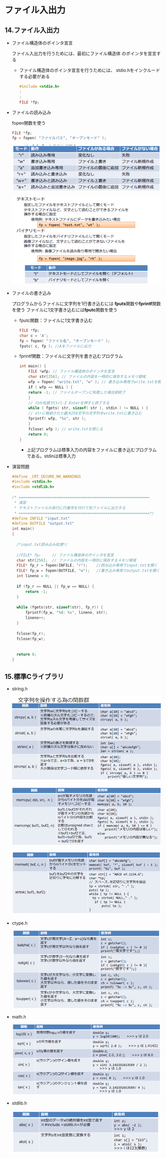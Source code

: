 # ファイル入出力

## 14.ファイル入出力

* ファイル構造体のポインタ宣言

  ファイル入出力を行うためには、最初にファイル構造体
  のポインタを宣言する

  - ファイル構造体のポインタ宣言を行うためには、
    stdio.hをインクルードする必要がある

    ```c
    #include <stdio.h>
    :
    :
    FILE *fp;
    ```

    

* ファイルの読み込み

  fopen関数を使う

  ```c
  FILE *fp;
  fp = fopen( "ファイルパス", "オープンモード" );
  ```

  ![image-20220712080643604](img/image-20220712080643604.png)

  ![image-20220712080716380](img/image-20220712080716380.png)

* ファイルの書き込み

  プログラムからファイルに文字列を1行書き込むには
  **fputs**関数や**fprintf**関数を使う
  ファイルに1文字書き込むには**fputc**関数を使う

  * fputc関数：ファイルに1文字書き込む

    ```c
    FILE *fp;
    char c = 'A';
    fp = fopen( "ファイル名", "オープンモード" );
    fputc( c, fp ); //Aをファイルに出力
    ```

  * fprintf関数：ファイルに文字列を書き込むプログラム

    ```c
    int main() {
        FILE *wfp; // ファイル構造体のポインタを宣言
        char str[256]; // ファイルの内容を一時的に保存するメモリ領域
        wfp = fopen( "write.txt", "w" ); // 書き込み専用でwrite.txtを開く
        if ( wfp == NULL ) {
        return -1; // ファイルオープンに失敗した場合即終了
        }
        // 行の先頭でCtrl-Z Enterを押すと終了する
        while ( fgets( str, sizeof( str ), stdin ) != NULL ) {
        // strに格納された最大256文字の文字列をwrite.txtに書き込む
        fprintf( wfp, "%s", str );
        }
        fclose( wfp ); // write.txtを閉じる
        return 0;
    }
    ```

    * 上記プログラムは標準入力の内容をファイルに書き込むプログラムである。stdinは標準入力

* 演習問題

  ```c
  #define _CRT_SECURE_NO_WARNINGS
  #include <stdio.h>
  #include <stdlib.h>
  
  /* ===========================================================
   * 演習
   * テキストファイルの各行に行番号を付けて別ファイルに出力する
   * ===========================================================*/
  #define INFILE "input.txt"
  #define OUTFILE "output.txt"
  int main()
  {
  	
  	/*input.txt読み込み処理*/
  
  	//FILE* fp;		// ファイル構造体のポインタを宣言
  	char str[256];	// ファイルの内容を一時的に保存するメモリ領域
  	FILE* fp_r = fopen(INFILE, "r");	//読み込み専用でinput.txtを開く
  	FILE* fp_w = fopen(OUTFILE, "w");	//書き込み専用でoutput.txtを開く
  	int lineno = 0;
  
  	if (fp_r == NULL || fp_w == NULL) {
  		return -1;
  	}
  
  	while (fgets(str, sizeof(str), fp_r)) {
  		fprintf(fp_w, "%d: %s", lineno, str);
  		lineno++;
  	}
  
  	fclose(fp_r);
  	fclose(fp_w);
  
  
  	return 0;
  }
  ```

  

## 15.標準Cライブラリ

* string.h

  ![image-20220712083109957](img/image-20220712083109957.png)

  ![image-20220712083134559](img/image-20220712083134559.png)

  ![image-20220712083155167](img/image-20220712083155167.png)

* ctype.h

  ![image-20220712083218468](img/image-20220712083218468.png)

* math.h

  ![image-20220712083235479](img/image-20220712083235479.png)

* stdlib.h

  ![image-20220712083253267](img/image-20220712083253267.png)